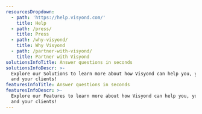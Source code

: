 ```yaml
---
resourcesDropdown:
  - path: 'https://help.visyond.com/'
    title: Help
  - path: /press/
    title: Press
  - path: /why-visyond/
    title: Why Visyond
  - path: /partner-with-visyond/
    title: Partner with Visyond
solutionsInfoTitle: Answer questions in seconds
solutionsInfoDescr: >-
  Explore our Solutions to learn more about how Visyond can help you, your team
  and your clients!
featuresInfoTitle: Answer questions in seconds
featuresInfoDescr: >-
  Explore our Features to learn more about how Visyond can help you, your team
  and your clients!
---
```


